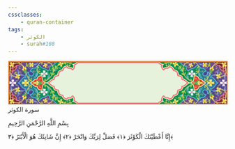 ```yaml
---
cssclasses:
    - quran-container
tags:
    - الكوثر
    - surah#108
---
```

<div class="quran-container">
<span class="second-border"></span>
<span class="border"></span>
<div class="head-container">
<img src="https://raw.githubusercontent.com/LORDyyyyy/obsidian-the_quran_vault/main/The%20Quran%20Vault/src/webview/surah_head.png" height=100>
<div class="surah-name">
<span class="surah-name-fnt">سورة الكوثر</span>
</div>
</div>
<div class="quran-content">
<div class="name-of-god"> <p> بِسْمِ اللَّهِ الرَّحْمَنِ الرَّحِيمِ </p></div>
<p>
<span class="sign" id="f1">إِنَّا أَعْطَيْنَكَ الْكَوْثَرَ <span>﴿</span>١<span>﴾</span></span>
<span class="sign" id="f2">فَصَلِّ لِرَبِّكَ وَانْحَرْ <span>﴿</span>٢<span>﴾</span></span>
<span class="sign" id="f3">إِنَّ شَانِئَكَ هُوَ الْأَبْتَرُ <span>﴿</span>٣<span>﴾</span></span>

</p>
</div>
<span class="border" style="margin-top:25px;"></span>
<span class="second-border-bottom"></span>
</div>
